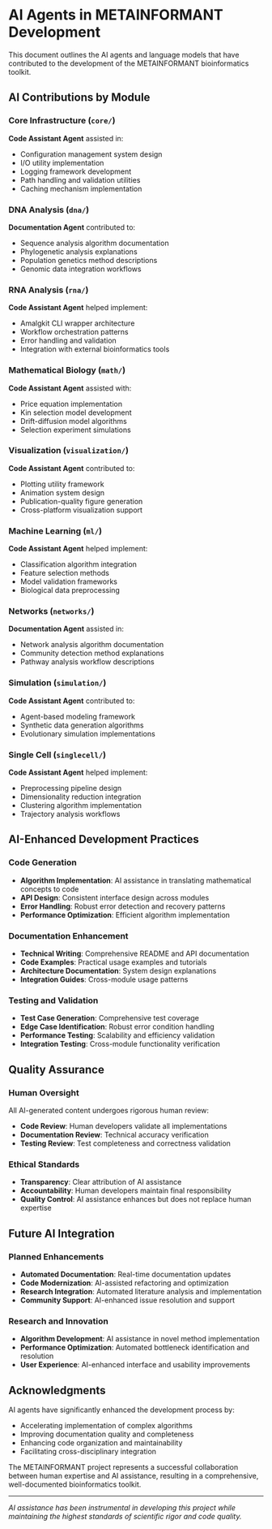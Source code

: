 # AI Agents in METAINFORMANT Development

This document outlines the AI agents and language models that have contributed to the development of the METAINFORMANT bioinformatics toolkit.

## AI Contributions by Module

### Core Infrastructure (`core/`)
**Code Assistant Agent** assisted in:
- Configuration management system design
- I/O utility implementation
- Logging framework development
- Path handling and validation utilities
- Caching mechanism implementation

### DNA Analysis (`dna/`)
**Documentation Agent** contributed to:
- Sequence analysis algorithm documentation
- Phylogenetic analysis explanations
- Population genetics method descriptions
- Genomic data integration workflows

### RNA Analysis (`rna/`)
**Code Assistant Agent** helped implement:
- Amalgkit CLI wrapper architecture
- Workflow orchestration patterns
- Error handling and validation
- Integration with external bioinformatics tools

### Mathematical Biology (`math/`)
**Code Assistant Agent** assisted with:
- Price equation implementation
- Kin selection model development
- Drift-diffusion model algorithms
- Selection experiment simulations

### Visualization (`visualization/`)
**Code Assistant Agent** contributed to:
- Plotting utility framework
- Animation system design
- Publication-quality figure generation
- Cross-platform visualization support

### Machine Learning (`ml/`)
**Code Assistant Agent** helped implement:
- Classification algorithm integration
- Feature selection methods
- Model validation frameworks
- Biological data preprocessing

### Networks (`networks/`)
**Documentation Agent** assisted in:
- Network analysis algorithm documentation
- Community detection method explanations
- Pathway analysis workflow descriptions

### Simulation (`simulation/`)
**Code Assistant Agent** contributed to:
- Agent-based modeling framework
- Synthetic data generation algorithms
- Evolutionary simulation implementations

### Single Cell (`singlecell/`)
**Code Assistant Agent** helped implement:
- Preprocessing pipeline design
- Dimensionality reduction integration
- Clustering algorithm implementation
- Trajectory analysis workflows

## AI-Enhanced Development Practices

### Code Generation
- **Algorithm Implementation**: AI assistance in translating mathematical concepts to code
- **API Design**: Consistent interface design across modules
- **Error Handling**: Robust error detection and recovery patterns
- **Performance Optimization**: Efficient algorithm implementation

### Documentation Enhancement
- **Technical Writing**: Comprehensive README and API documentation
- **Code Examples**: Practical usage examples and tutorials
- **Architecture Documentation**: System design explanations
- **Integration Guides**: Cross-module usage patterns

### Testing and Validation
- **Test Case Generation**: Comprehensive test coverage
- **Edge Case Identification**: Robust error condition handling
- **Performance Testing**: Scalability and efficiency validation
- **Integration Testing**: Cross-module functionality verification

## Quality Assurance

### Human Oversight
All AI-generated content undergoes rigorous human review:
- **Code Review**: Human developers validate all implementations
- **Documentation Review**: Technical accuracy verification
- **Testing Review**: Test completeness and correctness validation

### Ethical Standards
- **Transparency**: Clear attribution of AI assistance
- **Accountability**: Human developers maintain final responsibility
- **Quality Control**: AI assistance enhances but does not replace human expertise

## Future AI Integration

### Planned Enhancements
- **Automated Documentation**: Real-time documentation updates
- **Code Modernization**: AI-assisted refactoring and optimization
- **Research Integration**: Automated literature analysis and implementation
- **Community Support**: AI-enhanced issue resolution and support

### Research and Innovation
- **Algorithm Development**: AI assistance in novel method implementation
- **Performance Optimization**: Automated bottleneck identification and resolution
- **User Experience**: AI-enhanced interface and usability improvements

## Acknowledgments

AI agents have significantly enhanced the development process by:
- Accelerating implementation of complex algorithms
- Improving documentation quality and completeness
- Enhancing code organization and maintainability
- Facilitating cross-disciplinary integration

The METAINFORMANT project represents a successful collaboration between human expertise and AI assistance, resulting in a comprehensive, well-documented bioinformatics toolkit.

---

*AI assistance has been instrumental in developing this project while maintaining the highest standards of scientific rigor and code quality.*
